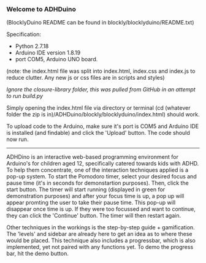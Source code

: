 ### Welcome to ADHDuino

(BlocklyDuino README can be found in blockly/blocklyduino/README.txt)

Specification:
- Python 2.7.18
- Arduino IDE version 1.8.19
- port COM5, Arduino UNO board.

(note: the index.html file was split into index.html, index.css and index.js to reduce clutter. Any new js or css files are in scripts and styles)

<i>Ignore the closure-library folder, this was pulled from GitHub in an attempt to run build.py</i>

Simply opening the index.html file via directory or terminal (cd (whatever folder the zip is in)/ADHDuino/blockly/blocklyduino/index.html) should work.

To upload code to the Arduino, make sure it's port is COM5 and Arduino IDE is installed (and findable) and click the 'Upload' button. The code should now run.

---------------------
ADHDino is an interactive web-based programming environment for Arduino's for children aged 12, specifically catered towards kids with ADHD. To help them concentrate, one of the interaction techniques applied is a pop-up system.
To start the Pomodoro timer, select your desired focus and pause time (it's in seconds for demonstartion purposes). Then, click the start button. The timer will start running (displayed in green for demonstration purposes) and after your focus time is up, a pop up will appear promting the user to take their pause time. This pop-up will disappear once time is up. If they were too focussed and want to continue, they can click the 'Continue' button. The timer will then restart again.

Other techniques in the workings is the step-by-step guide + gamification. The 'levels' and sidebar are already here to get an idea as to where these would be placed. This technique also includes a progressbar, which is also implemented, yet not paired with any functions yet. To demo the progress bar, hit the demo button.
